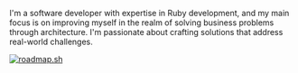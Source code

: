 I'm a software developer with expertise in Ruby development, and my main focus is on improving myself in the realm of solving business problems through architecture. I'm passionate about crafting solutions that address real-world challenges.

[![roadmap.sh](https://api.roadmap.sh/v1-badge/wide/65193dbf39da8117e2edd741?variant=dark)](https://roadmap.sh)

